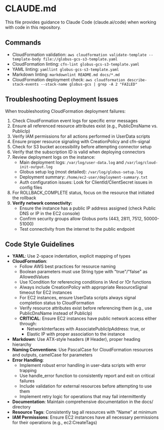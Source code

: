 # CLAUDE.md

This file provides guidance to Claude Code (claude.ai/code) when working with code in this repository.

## Commands

- CloudFormation validation: `aws cloudformation validate-template --template-body file://globus-gcs-s3-template.yaml`
- CloudFormation linting: `cfn-lint globus-gcs-s3-template.yaml`
- YAML linting: `yamllint globus-gcs-s3-template.yaml`
- Markdown linting: `markdownlint README.md docs/*.md`
- CloudFormation deployment check: `aws cloudformation describe-stack-events --stack-name globus-gcs | grep -A 2 "FAILED"`

## Troubleshooting Deployment Issues

When troubleshooting CloudFormation deployment failures:

1. Check CloudFormation event logs for specific error messages
2. Ensure all referenced resource attributes exist (e.g., PublicDnsName vs. PublicIp)
3. Verify IAM permissions for all actions performed in UserData scripts
4. Ensure proper resource signaling with CreationPolicy and cfn-signal
5. Check for S3 bucket accessibility before attempting connector setup
6. Verify that the subscription ID is valid when deploying connectors
7. Review deployment logs on the instance:
   - Main deployment logs: `/var/log/user-data.log` and `/var/log/cloud-init-output.log`
   - Globus setup log (most detailed): `/var/log/globus-setup.log`
   - Deployment summary: `/home/ec2-user/deployment-summary.txt`
   - Auth configuration issues: Look for ClientId/ClientSecret issues in config files
8. For ROLLBACK_COMPLETE status, focus on the resource that initiated the rollback
9. **Verify network connectivity:**
   - Ensure the instance has a public IP address assigned (check Public DNS or IP in the EC2 console)
   - Confirm security groups allow Globus ports (443, 2811, 7512, 50000-51000)
   - Test connectivity from the internet to the public endpoint

## Code Style Guidelines

- **YAML**: Use 2-space indentation, explicit mapping of types
- **CloudFormation**: 
  - Follow AWS best practices for resource naming
  - Boolean parameters must use String type with "true"/"false" as AllowedValues
  - Use !Condition for referencing conditions in !And or !Or functions
  - Always include CreationPolicy with appropriate ResourceSignal timeout for EC2 instances
  - For EC2 instances, ensure UserData scripts always signal completion status to CloudFormation
  - Verify resource attributes exist before referencing them (e.g., use PublicDnsName instead of PublicIp)
  - **CRITICAL**: Ensure EC2 instances have public network access either through:
    - NetworkInterfaces with AssociatePublicIpAddress: true, or
    - Elastic IP with proper association to the instance
- **Markdown**: Use ATX-style headers (# Header), proper heading hierarchy
- **Naming Conventions**: Use PascalCase for CloudFormation resources and outputs, camelCase for parameters
- **Error Handling**: 
  - Implement robust error handling in user-data scripts with error trapping
  - Use handle_error function to consistently report and exit on critical failures
  - Include validation for external resources before attempting to use them
  - Implement retry logic for operations that may fail intermittently
- **Documentation**: Maintain comprehensive documentation in the docs/ directory
- **Resource Tags**: Consistently tag all resources with "Name" at minimum
- **IAM Permissions**: Ensure EC2 instances have all necessary permissions for their operations (e.g., ec2:CreateTags)